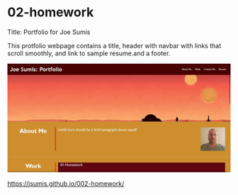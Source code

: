 # 02-homework

Title: Portfolio for Joe Sumis

This protfolio webpage contains a title, header with navbar with links that scroll smoothly, and link to sample resume.and a footer.


<img src="./assets/images/screencap.jpg" alt="screencap from finished live webpage" />

https://jsumis.github.io/002-homework/
